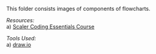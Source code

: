 This folder consists images of components of flowcharts.

_Resources:_\
a) [Scaler Coding Essentials Course](https://www.scaler.com/topics/course/coding-logic-building-beginners/)

_Tools Used:_\
a) [draw.io](https://www.drawio.com/)
